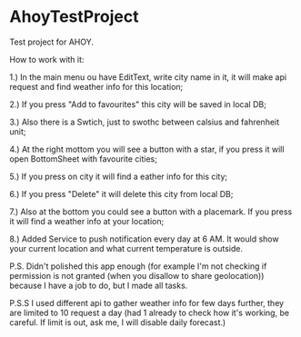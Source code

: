# AhoyTestProject

Test project for AHOY.

How to work with it:

1.) In the main menu ou have EditText, write city name in it, it will make api request and find weather info for this location;

2.) If you press "Add to favourites" this city will be saved in local DB;

3.) Also there is a Swtich, just to swothc between calsius and fahrenheit unit;

4.) At the right mottom you will see a button with a star, if you press it will open BottomSheet with favourite cities;

5.) If you press on city it will find a eather info for this city;

6.) If you press "Delete" it will delete this city from local DB;

7.) Also at the bottom you could see a button with a placemark. If you press it will find a weather info at your location;

8.) Added Service to push notification every day at 6 AM. It would show your current location and what current temperature is outside.

P.S. Didn't polished this app enough (for example I'm not checking if permission is not granted (when you disallow to share geolocation))
because I have a job to do, but I made all tasks.

P.S.S I used different api to gather weather info for few days further, they are limited to 10 request a day (had 1 already to check how it's working, be careful. If limit is out, ask me, I will disable daily forecast.)
